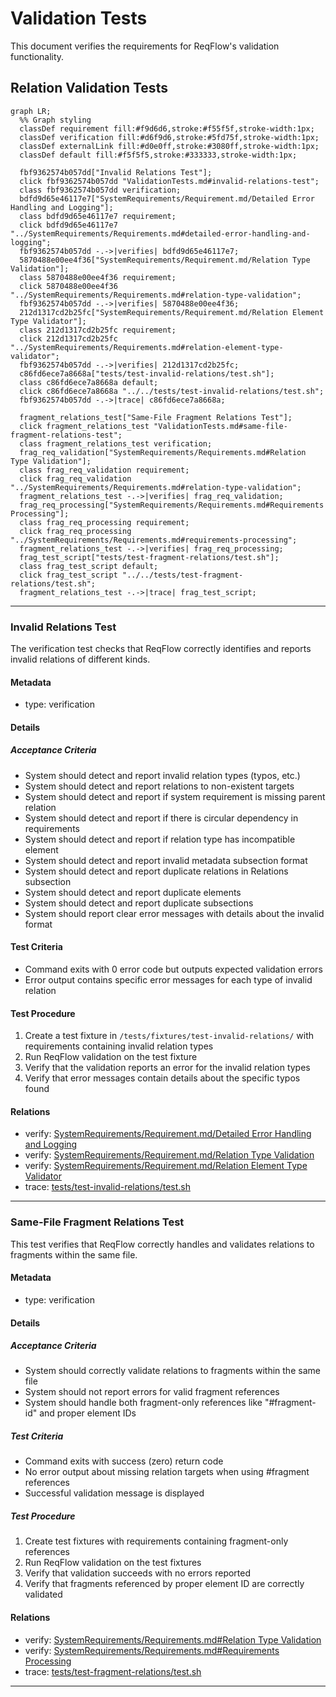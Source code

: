 # Validation Tests

This document verifies the requirements for ReqFlow's validation functionality.

## Relation Validation Tests
```mermaid
graph LR;
  %% Graph styling
  classDef requirement fill:#f9d6d6,stroke:#f55f5f,stroke-width:1px;
  classDef verification fill:#d6f9d6,stroke:#5fd75f,stroke-width:1px;
  classDef externalLink fill:#d0e0ff,stroke:#3080ff,stroke-width:1px;
  classDef default fill:#f5f5f5,stroke:#333333,stroke-width:1px;

  fbf9362574b057dd["Invalid Relations Test"];
  click fbf9362574b057dd "ValidationTests.md#invalid-relations-test";
  class fbf9362574b057dd verification;
  bdfd9d65e46117e7["SystemRequirements/Requirement.md/Detailed Error Handling and Logging"];
  class bdfd9d65e46117e7 requirement;
  click bdfd9d65e46117e7 "../SystemRequirements/Requirements.md#detailed-error-handling-and-logging";
  fbf9362574b057dd -.->|verifies| bdfd9d65e46117e7;
  5870488e00ee4f36["SystemRequirements/Requirement.md/Relation Type Validation"];
  class 5870488e00ee4f36 requirement;
  click 5870488e00ee4f36 "../SystemRequirements/Requirements.md#relation-type-validation";
  fbf9362574b057dd -.->|verifies| 5870488e00ee4f36;
  212d1317cd2b25fc["SystemRequirements/Requirement.md/Relation Element Type Validator"];
  class 212d1317cd2b25fc requirement;
  click 212d1317cd2b25fc "../SystemRequirements/Requirements.md#relation-element-type-validator";
  fbf9362574b057dd -.->|verifies| 212d1317cd2b25fc;
  c86fd6ece7a8668a["tests/test-invalid-relations/test.sh"];
  class c86fd6ece7a8668a default;
  click c86fd6ece7a8668a "../../tests/test-invalid-relations/test.sh";
  fbf9362574b057dd -.->|trace| c86fd6ece7a8668a;
  
  fragment_relations_test["Same-File Fragment Relations Test"];
  click fragment_relations_test "ValidationTests.md#same-file-fragment-relations-test";
  class fragment_relations_test verification;
  frag_req_validation["SystemRequirements/Requirements.md#Relation Type Validation"];
  class frag_req_validation requirement;
  click frag_req_validation "../SystemRequirements/Requirements.md#relation-type-validation";
  fragment_relations_test -.->|verifies| frag_req_validation;
  frag_req_processing["SystemRequirements/Requirements.md#Requirements Processing"];
  class frag_req_processing requirement;
  click frag_req_processing "../SystemRequirements/Requirements.md#requirements-processing";
  fragment_relations_test -.->|verifies| frag_req_processing;
  frag_test_script["tests/test-fragment-relations/test.sh"];
  class frag_test_script default;
  click frag_test_script "../../tests/test-fragment-relations/test.sh";
  fragment_relations_test -.->|trace| frag_test_script;
```

---

### Invalid Relations Test

The verification test checks that ReqFlow correctly identifies and reports invalid relations of different kinds.

#### Metadata
  * type: verification

#### Details

##### Acceptance Criteria
- System should detect and report invalid relation types (typos, etc.)
- System should detect and report relations to non-existent targets
- System should detect and report if system requirement is missing parent relation
- System should detect and report if there is circular dependency in requirements
- System should detect and report if relation type has incompatible element
- System should detect and report invalid metadata subsection format
- System should detect and report duplicate relations in Relations subsection
- System should detect and report duplicate elements
- System should detect and report duplicate subsections
- System should report clear error messages with details about the invalid format

#### Test Criteria
- Command exits with 0 error code but outputs expected validation errors
- Error output contains specific error messages for each type of invalid relation

#### Test Procedure
1. Create a test fixture in `/tests/fixtures/test-invalid-relations/` with requirements containing invalid relation types
2. Run ReqFlow validation on the test fixture
3. Verify that the validation reports an error for the invalid relation types
4. Verify that error messages contain details about the specific typos found

#### Relations
  * verify: [SystemRequirements/Requirement.md/Detailed Error Handling and Logging](../SystemRequirements/Requirements.md#detailed-error-handling-and-logging)
  * verify: [SystemRequirements/Requirement.md/Relation Type Validation](../SystemRequirements/Requirements.md#relation-type-validation)  
  * verify: [SystemRequirements/Requirement.md/Relation Element Type Validator](../SystemRequirements/Requirements.md#relation-element-type-validator)  
  * trace: [tests/test-invalid-relations/test.sh](../../tests/test-invalid-relations/test.sh)

---

### Same-File Fragment Relations Test

This test verifies that ReqFlow correctly handles and validates relations to fragments within the same file.

#### Metadata
  * type: verification

#### Details

##### Acceptance Criteria
- System should correctly validate relations to fragments within the same file
- System should not report errors for valid fragment references
- System should handle both fragment-only references like "#fragment-id" and proper element IDs

##### Test Criteria
- Command exits with success (zero) return code
- No error output about missing relation targets when using #fragment references
- Successful validation message is displayed

##### Test Procedure
1. Create test fixtures with requirements containing fragment-only references
2. Run ReqFlow validation on the test fixtures
3. Verify that validation succeeds with no errors reported
4. Verify that fragments referenced by proper element ID are correctly validated

#### Relations
  * verify: [SystemRequirements/Requirements.md#Relation Type Validation](../SystemRequirements/Requirements.md#relation-type-validation)
  * verify: [SystemRequirements/Requirements.md#Requirements Processing](../SystemRequirements/Requirements.md#requirements-processing)
  * trace: [tests/test-fragment-relations/test.sh](../../tests/test-fragment-relations/test.sh)

---